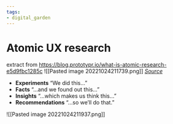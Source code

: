 ```yaml
---
tags: 
- digital_garden
---
```

# Atomic UX research
extract from https://blog.prototypr.io/what-is-atomic-research-e5d9fbc1285c
![[Pasted image 20221024211739.png]]
[*Source*](https://blog.prototypr.io/what-is-atomic-research-e5d9fbc1285c)

-   **Experiments** “We did this…”
-   **Facts** “…and we found out this…”
-   **Insights** “…which makes us think this…”
-   **Recommendations** “…so we’ll do that.”


![[Pasted image 20221024211937.png]]